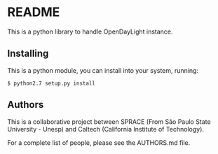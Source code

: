 # README

This is a python library to handle OpenDayLight instance.

## Installing

This is a python module, you can install into your system, running:

```
$ python2.7 setup.py install
```

## Authors

This is a collaborative project between SPRACE (From São Paulo State University -
Unesp) and Caltech (California Institute of Technology).

For a complete list of people, please see the AUTHORS.md file.

